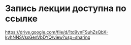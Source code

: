 # Запись лекции доступна по ссылке

https://drive.google.com/file/d/1td9vnFSuhZsQbX-kyhNNSVssGenVbDYQ/view?usp=sharing

